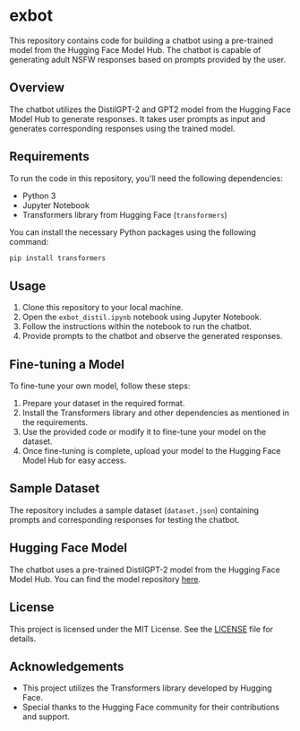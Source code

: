 # exbot

This repository contains code for building a chatbot using a pre-trained model from the Hugging Face Model Hub. The chatbot is capable of generating adult NSFW responses based on prompts provided by the user.

## Overview

The chatbot utilizes the DistilGPT-2 and GPT2 model from the Hugging Face Model Hub to generate responses. It takes user prompts as input and generates corresponding responses using the trained model.

## Requirements

To run the code in this repository, you'll need the following dependencies:

- Python 3
- Jupyter Notebook
- Transformers library from Hugging Face (`transformers`)

You can install the necessary Python packages using the following command:

```bash
pip install transformers
```

## Usage

1. Clone this repository to your local machine.
2. Open the `exbot_distil.ipynb` notebook using Jupyter Notebook.
3. Follow the instructions within the notebook to run the chatbot.
4. Provide prompts to the chatbot and observe the generated responses.

## Fine-tuning a Model

To fine-tune your own model, follow these steps:

1. Prepare your dataset in the required format.
2. Install the Transformers library and other dependencies as mentioned in the requirements.
3. Use the provided code or modify it to fine-tune your model on the dataset.
4. Once fine-tuning is complete, upload your model to the Hugging Face Model Hub for easy access.

## Sample Dataset

The repository includes a sample dataset (`dataset.json`) containing prompts and corresponding responses for testing the chatbot.

## Hugging Face Model

The chatbot uses a pre-trained DistilGPT-2 model from the Hugging Face Model Hub. You can find the model repository [here](https://huggingface.co/someoneskilled/fine-tuned-distilgpt2-exbot).

## License

This project is licensed under the MIT License. See the [LICENSE](LICENSE) file for details.

## Acknowledgements

- This project utilizes the Transformers library developed by Hugging Face.
- Special thanks to the Hugging Face community for their contributions and support.
